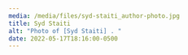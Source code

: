 ```yaml
---
media: /media/files/syd-staiti_author-photo.jpg
title: Syd Staiti
alt: "Photo of [Syd Staiti] . "
date: 2022-05-17T18:16:00-0500
---
```

